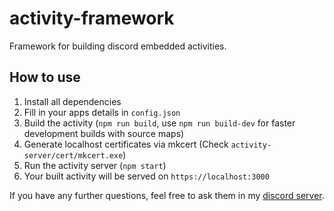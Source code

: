 # activity-framework
Framework for building discord embedded activities.

## How to use
1. Install all dependencies
2. Fill in your apps details in `config.json`
3. Build the activity (`npm run build`, use `npm run build-dev` for faster development builds with source maps)
4. Generate localhost certificates via mkcert (Check `activity-server/cert/mkcert.exe`)
5. Run the activity server (`npm start`)
6. Your built activity will be served on `https://localhost:3000`

If you have any further questions, feel free to ask them in my [discord server](https://discord.gg/DDg5Z7kZvs).